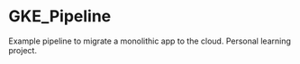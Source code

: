 # GKE_Pipeline
Example pipeline to migrate a monolithic app to the cloud. Personal learning project.
